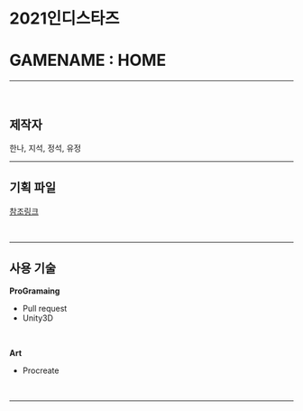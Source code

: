 # 2021인디스타즈
# GAMENAME : HOME
<hr/>
<br>
<h2>제작자</h2>
한나, 지석, 정석, 유정

<br>
<hr/>
<h2>기획 파일</h2>

[참조링크](https://google.com, "google word로")

<br>
<hr/>

<h2>사용 기술</h2>

**ProGramaing**
* Pull request
* Unity3D
<br>

**Art**
* Procreate

<br>
<hr/>
